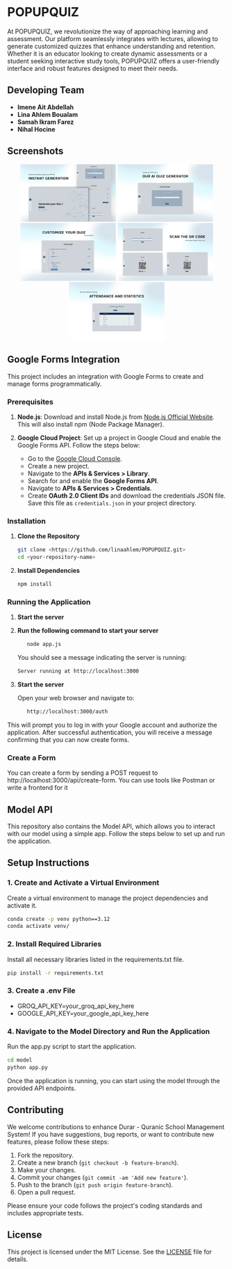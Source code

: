 # POPUPQUIZ

At POPUPQUIZ, we revolutionize the way of approaching learning and assessment. Our platform seamlessly integrates with lectures, allowing to generate customized quizzes that enhance understanding and retention. Whether it is an educator looking to create dynamic assessments or a student seeking interactive study tools, POPUPQUIZ offers a user-friendly interface and robust features designed to meet their needs.

## Developing Team

- **Imene Ait Abdellah**
- **Lina Ahlem Boualam**
- **Samah Ikram Farez**
- **Nihal Hocine**

## Screenshots

<p align="center">
  <img src="screenshots/Home.jpg" alt="Home" width="220" />
  <img src="screenshots/Upload.jpg" alt="Upload" width="220" />
  <img src="screenshots/Customize.jpg" alt="Customize" width="220" />
  <img src="screenshots/Scanit.jpg" alt="Scan" width="220" />
  <img src="screenshots/Results.jpg" alt="Results" width="220" />
</p>


## Google Forms Integration

This project includes an integration with Google Forms to create and manage forms programmatically.

### Prerequisites

1. **Node.js**: Download and install Node.js from [Node.js Official Website](https://nodejs.org/). This will also install npm (Node Package Manager).

2. **Google Cloud Project**: Set up a project in Google Cloud and enable the Google Forms API. Follow the steps below:
   - Go to the [Google Cloud Console](https://console.cloud.google.com/).
   - Create a new project.
   - Navigate to the **APIs & Services > Library**.
   - Search for and enable the **Google Forms API**.
   - Navigate to **APIs & Services > Credentials**.
   - Create **OAuth 2.0 Client IDs** and download the credentials JSON file. Save this file as `credentials.json` in your project directory.

### Installation

1. **Clone the Repository**

   ```bash
   git clone <https://github.com/linaahlem/POPUPQUIZ.git>
   cd <your-repository-name>
   ```

2. **Install Dependencies**

    ```bash
   npm install
    ```

### Running the Application

1. **Start the server**
2. **Run the following command to start your server**
   
   ```bash
      node app.js
   ```
       
   You should see a message indicating the server is running:
      ```bash
      Server running at http://localhost:3000
      ```
      
4. **Start the server**

   Open your web browser and navigate to:
   ```bash
      http://localhost:3000/auth
   ```
   
This will prompt you to log in with your Google account and authorize the application. After successful authentication, you will receive a message confirming that you can now create forms.

### Create a Form
You can create a form by sending a POST request to http://localhost:3000/api/create-form. You can use tools like Postman or write a frontend for it 

## Model API

This repository also contains the Model API, which allows you to interact with our model using a simple app. Follow the steps below to set up and run the application.

## Setup Instructions

### 1. Create and Activate a Virtual Environment

Create a virtual environment to manage the project dependencies and activate it.
   ```bash
   conda create -p venv python==3.12
   conda activate venv/
   ```

### 2. Install Required Libraries
Install all necessary libraries listed in the requirements.txt file.
   ```bash
   pip install -r requirements.txt 
   ```

### 3. Create a .env File

- GROQ_API_KEY=your_groq_api_key_here
- GOOGLE_API_KEY=your_google_api_key_here

### 4. Navigate to the Model Directory and Run the Application 

Run the app.py script to start the application.
   ```bash
   cd model
   python app.py
   ```

Once the application is running, you can start using the model through the provided API endpoints.



## Contributing

We welcome contributions to enhance Durar - Quranic School Management System! If you have suggestions, bug reports, or want to contribute new features, please follow these steps:

1. Fork the repository.
2. Create a new branch (`git checkout -b feature-branch`).
3. Make your changes.
4. Commit your changes (`git commit -am 'Add new feature'`).
5. Push to the branch (`git push origin feature-branch`).
6. Open a pull request.

Please ensure your code follows the project's coding standards and includes appropriate tests.

## License

This project is licensed under the MIT License. See the [LICENSE](LICENSE) file for details.
